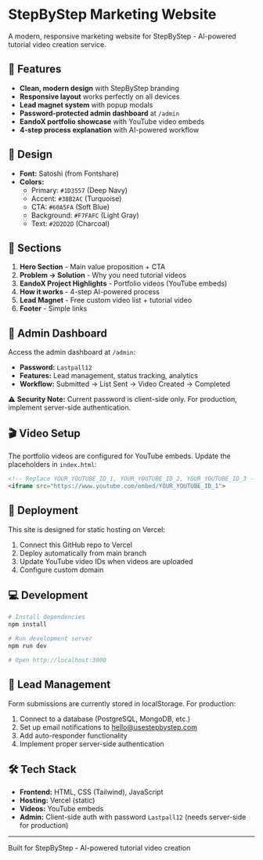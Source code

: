 # StepByStep Marketing Website

A modern, responsive marketing website for StepByStep - AI-powered tutorial video creation service.

## 🚀 Features

- **Clean, modern design** with StepByStep branding
- **Responsive layout** works perfectly on all devices
- **Lead magnet system** with popup modals
- **Password-protected admin dashboard** at `/admin`
- **EandoX portfolio showcase** with YouTube video embeds
- **4-step process explanation** with AI-powered workflow

## 🎨 Design

- **Font:** Satoshi (from Fontshare)
- **Colors:**
  - Primary: `#1D3557` (Deep Navy)
  - Accent: `#38B2AC` (Turquoise)
  - CTA: `#60A5FA` (Soft Blue)
  - Background: `#F7FAFC` (Light Gray)
  - Text: `#2D2D2D` (Charcoal)

## 📱 Sections

1. **Hero Section** - Main value proposition + CTA
2. **Problem → Solution** - Why you need tutorial videos
3. **EandoX Project Highlights** - Portfolio videos (YouTube embeds)
4. **How it works** - 4-step AI-powered process
5. **Lead Magnet** - Free custom video list + tutorial video
6. **Footer** - Simple links

## 🔐 Admin Dashboard

Access the admin dashboard at `/admin`:
- **Password:** `Lastpall12` 
- **Features:** Lead management, status tracking, analytics
- **Workflow:** Submitted → List Sent → Video Created → Completed

⚠️ **Security Note:** Current password is client-side only. For production, implement server-side authentication.

## 🎬 Video Setup

The portfolio videos are configured for YouTube embeds. Update the placeholders in `index.html`:

```html
<!-- Replace YOUR_YOUTUBE_ID_1, YOUR_YOUTUBE_ID_2, YOUR_YOUTUBE_ID_3 -->
<iframe src="https://www.youtube.com/embed/YOUR_YOUTUBE_ID_1">
```

## 🚀 Deployment

This site is designed for static hosting on Vercel:

1. Connect this GitHub repo to Vercel
2. Deploy automatically from main branch
3. Update YouTube video IDs when videos are uploaded
4. Configure custom domain

## 💻 Development

```bash
# Install dependencies
npm install

# Run development server
npm run dev

# Open http://localhost:3000
```

## 📧 Lead Management

Form submissions are currently stored in localStorage. For production:

1. Connect to a database (PostgreSQL, MongoDB, etc.)
2. Set up email notifications to hello@usestepbystep.com
3. Add auto-responder functionality
4. Implement proper server-side authentication

## 🛠️ Tech Stack

- **Frontend:** HTML, CSS (Tailwind), JavaScript
- **Hosting:** Vercel (static)
- **Videos:** YouTube embeds
- **Admin:** Client-side auth with password `Lastpall12` (needs server-side for production)

---

Built for StepByStep - AI-powered tutorial video creation

